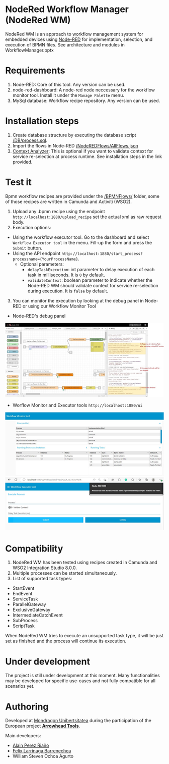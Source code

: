 # NodeRed Workflow Manager (NodeRed WM)
NodeRed WM is an approach to workflow management system for embedded devices using [Node-RED](http://nodered.org) for implementation, selection, and execution of BPMN files. See architecture and modules in WorkflowManager.pptx

# Requirements
1. Node-RED: Core of this tool. Any version can be used.
2. node-red-dashboard: A node-red node neccessary for the workflow monitor tool. Install it under the ```Manage Palette``` menu.
3. MySql database: Workflow recipe repository. Any version can be used.

# Installation steps
1. Create database structure by executing the database script [/DB/process.sql](/DB/process.sql).
2. Import the flows in Node-RED [/NodeREDFlows/AllFlows.json](/NodeREDFlows/AllFlows.json)
3. [Context Analyzer](https://github.com/MUFacultyOfEngineering/ContextAnalyzer): This is optional if you want to validate context for service re-selection at process runtime. See installation steps in the link provided.

# Test it
Bpmn workflow recipes are provided under the [/BPMNFlows/](/BPMNFlows/) folder, some of those recipes are written in Camunda and Activiti (WSO2).
1. Upload any .bpmn recipe using the endpoint ```http://localhost:1880/upload_recipe``` set the actual xml as raw request body.
2. Execution options:
- Using the workflow executor tool. Go to the dashboard and select ```Workflow Executor tool``` in the menu. Fill-up the form and press the ```Submit``` button.
- Using the API endpoint ```http://localhost:1880/start_process?processname={YourProcessName}```. 
	- Optional parameters: 
		- ```delayTaskExecution```: int parameter to delay execution of each task in milliseconds. It is ```0``` by default.
		- ```validateContext```: boolean parameter to indicate whether the Node-RED WM should validate context for service re-selection during execution. It is ```false``` by default.
3. You can monitor the execution by looking at the debug panel in Node-RED or using our Workflow Monitor Tool
- Node-RED's debug panel

![](NodeRedWMProcessExecution.jpg)

- Worflow Monitor and Executor tools ```http://localhost:1880/ui```

![](NodeRedWMWorkflowMonitorTool.jpg)
![](NodeRedWMWorkflowExecutorTool.jpg)

# Compatibility
1. NodeRed WM has been tested using recipes created in Camunda and WSO2 Integration Studio 8.0.0. 
2. Multiple processes can be started simultaneously.
3. List of supported task types: 
- StartEvent
- EndEvent
- ServiceTask
- ParallelGateway
- ExclusiveGateway
- IntermediateCatchEvent
- SubProcess
- ScriptTask

When NodeRed WM tries to execute an unsupported task type, it will be just set as finished and the process will continue its execution.

# Under development
The project is still under development at this moment. Many functionalities may be developed for specific use-cases and not fully compatible for all scenarios yet.

# Authoring
Developed at [Mondragon Unibertsitatea](https://www.mondragon.edu/) during the participation of the European project [**Arrowhead Tools**](https://www.arrowhead.eu/arrowheadtools).

Main developers:
- [Alain Perez Riaño](https://www.mondragon.edu/en/bachelor-degree-computer-engineering/lecturers/-/profesor/alain-perez-riano)
- [Felix Larrinaga Barrenechea](https://www.mondragon.edu/en/bachelor-degree-computer-engineering/lecturers/-/profesor/felix-larrinaga-barrenechea)
- William Steven Ochoa Agurto
